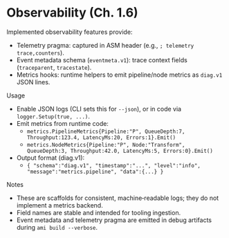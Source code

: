 # Observability (Ch. 1.6)

Implemented observability features provide:

- Telemetry pragma: captured in ASM header (e.g., `; telemetry trace,counters`).
- Event metadata schema (`eventmeta.v1`): trace context fields (`traceparent`, `tracestate`).
- Metrics hooks: runtime helpers to emit pipeline/node metrics as `diag.v1` JSON lines.

Usage

- Enable JSON logs (CLI sets this for `--json`), or in code via `logger.Setup(true, ...)`.
- Emit metrics from runtime code:
  - `metrics.PipelineMetrics{Pipeline:"P", QueueDepth:7, Throughput:123.4, LatencyMs:20, Errors:1}.Emit()`
  - `metrics.NodeMetrics{Pipeline:"P", Node:"Transform", QueueDepth:3, Throughput:42.0, LatencyMs:5, Errors:0}.Emit()`
- Output format (diag.v1):
  - `{ "schema":"diag.v1", "timestamp":"...", "level":"info", "message":"metrics.pipeline", "data":{...} }`

Notes

- These are scaffolds for consistent, machine‑readable logs; they do not implement a metrics backend.
- Field names are stable and intended for tooling ingestion.
- Event metadata and telemetry pragma are emitted in debug artifacts during `ami build --verbose`.
